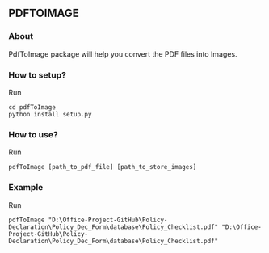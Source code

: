 ## PDFTOIMAGE

### About
PdfToImage package will help you convert the PDF files into Images.

### How to setup?
Run
```
cd pdfToImage
python install setup.py
```

### How to use?
Run
```
pdfToImage [path_to_pdf_file] [path_to_store_images]
```

### Example
Run
```
pdfToImage "D:\Office-Project-GitHub\Policy-Declaration\Policy_Dec_Form\database\Policy_Checklist.pdf" "D:\Office-Project-GitHub\Policy-Declaration\Policy_Dec_Form\database\Policy_Checklist.pdf"
```
